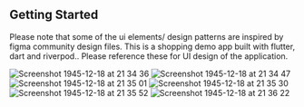 ## Getting Started

Please note that some of the ui elements/ design patterns are inspired by figma community design files.
This is a shopping demo app built with flutter, dart and riverpod..
Please reference these for UI design of the application.

![Screenshot 1945-12-18 at 21 34 36](https://github.com/venu-raj/Shopping-App/assets/112374153/07efa2d5-f92b-4523-94c5-ae967ecd164c) ![Screenshot 1945-12-18 at 21 34 47](https://github.com/venu-raj/Shopping-App/assets/112374153/e6220dde-4993-4e64-93fa-7c02f7f0b080) ![Screenshot 1945-12-18 at 21 35 01](https://github.com/venu-raj/Shopping-App/assets/112374153/6acae301-821c-4e23-9ab1-ba70e4d78eea) ![Screenshot 1945-12-18 at 21 35 30](https://github.com/venu-raj/Shopping-App/assets/112374153/ba924286-516b-4042-a8d8-f50d95700d88)
![Screenshot 1945-12-18 at 21 35 52](https://github.com/venu-raj/Shopping-App/assets/112374153/11470f05-8816-4bd8-ae61-075495d373a8)
![Screenshot 1945-12-18 at 21 36 22](https://github.com/venu-raj/Shopping-App/assets/112374153/58ec0937-f2ee-4b77-9c40-15eabd2ba481)
